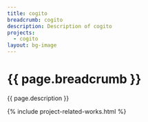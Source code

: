 ```yaml
---
title: cogito
breadcrumb: cogito
description: Description of cogito
projects: 
  - cogito
layout: bg-image
---
```

# {{ page.breadcrumb }}

{{ page.description }}

{% include project-related-works.html %}
